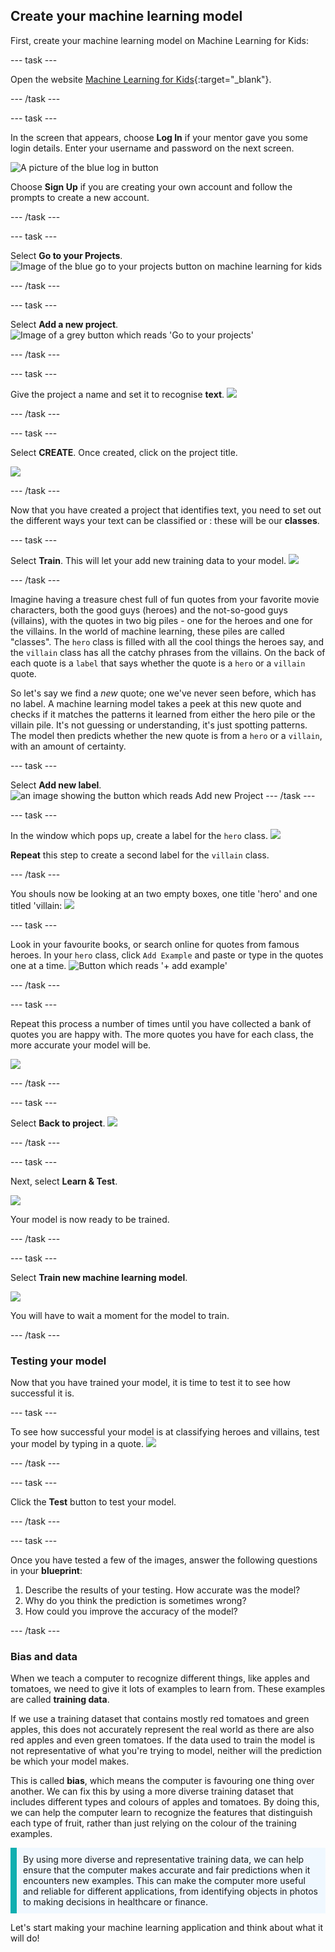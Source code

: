 ## Create your machine learning model

First, create your machine learning model on Machine Learning for Kids:

--- task ---

Open the website [Machine Learning for Kids](https://machinelearningforkids.co.uk/#!/login){:target="_blank"}.

--- /task ---

--- task ---

In the screen that appears, choose **Log In** if your mentor gave you some login details. Enter your username and password on the next screen.

![A picture of the blue log in button](images/singup_login.png)

Choose **Sign Up** if you are creating your own account and follow the prompts to create a new account.

--- /task ---

--- task ---

Select **Go to your Projects**.
![Image of the blue go to your projects button on machine learning for kids](images/go2projects.png)

--- /task ---

--- task ---

Select **Add a new project**.
![Image of a grey button which reads 'Go to your projects'](images/add_new_project.png)

--- /task ---

--- task ---

Give the project a name and set it to recognise **text**.
![](images/name_project.png)

--- /task ---

--- task ---

Select **CREATE**. Once created, click on the project title.

![](images/create_button.png)

--- /task ---


Now that you have created a project that identifies text, you need to set out the different ways your text can be classified or : these will be our **classes**.

--- task ---

Select **Train**. This will let your add new training data to your model.
![](images/train.png)

--- /task ---

Imagine having a treasure chest full of fun quotes from your favorite movie characters, both the good guys (heroes) and the not-so-good guys (villains), with the quotes in two big piles - one for the heroes and one for the villains. In the world of machine learning, these piles are called "classes". The `hero` class is filled with all the cool things the heroes say, and the `villain` class has all the catchy phrases from the villains. On the back of each quote is a `label` that says whether the quote is a `hero` or a `villain` quote. 

So let's say we find a *new* quote; one we've never seen before, which has no label. A machine learning model takes a peek at this new quote and checks if it matches the patterns it learned from either the hero pile or the villain pile. It's not guessing or understanding, it's just spotting patterns. The model then predicts whether the new quote is from a `hero` or a `villain`, with an amount of certainty.

--- task ---

Select **Add new label**. 
![an image showing the button which reads Add new Project](images/add_new_project.png)
--- /task ---

--- task ---

In the window which pops up, create a label for the `hero` class.
![](images/add_hero.png)

**Repeat** this step to create a second label for the `villain` class.

--- /task ---

You shouls now be looking at an two empty boxes, one title 'hero' and one titled 'villain:
![](images/text_model.png)

--- task ---

Look in your favourite books, or search online for quotes from famous heroes. In your `hero` class, click `Add Example` and paste or type in the quotes one at a time. 
![Button which reads '+ add example'](images/add_example.png) 

--- /task ---

--- task ---

Repeat this process a number of times until you have collected a bank of quotes you are happy with. The more quotes you have for each class, the more accurate your model will be.

![](images/villain_class.png)

--- /task ---

--- task ---

Select **Back to project**.
![](images/back_to_project.png)

--- /task ---

--- task ---

Next, select **Learn & Test**.

![](images/learn_test.png)


Your model is now ready to be trained. 

--- /task ---

--- task ---

Select **Train new machine learning model**.

![](images/train_new.png)

You will have to wait a moment for the model to train.

--- /task ---

### Testing your model

Now that you have trained your model, it is time to test it to see how successful it is.  

--- task ---

To see how successful your model is at classifying heroes and villains, test your model by typing in a quote.
![](images/test_text.png)

--- /task ---

--- task ---

Click the **Test** button to test your model.

--- /task ---

--- task ---

Once you have tested a few of the images, answer the following questions in your **blueprint**:

1. Describe the results of your testing. How accurate was the model? 
2. Why do you think the prediction is sometimes  wrong?
3. How could you improve the accuracy of the model?

--- /task ---

### Bias and data

When we teach a computer to recognize different things, like apples and tomatoes, we need to give it lots of examples to learn from. These examples are called **training data**.

If we use a training dataset that contains mostly red tomatoes and green apples, this does not accurately represent the real world as there are also red apples and even green tomatoes. If the data used to train the model is not representative of what you're trying to model, neither will the prediction be which your model makes.

This is called **bias**, which means the computer is favouring one thing over another. We can fix this by using a more diverse training dataset that includes different types and colours of apples and tomatoes. By doing this, we can help the computer learn to recognize the features that distinguish each type of fruit, rather than just relying on the colour of the training examples.

<p style='border-left: solid; border-width:10px; border-color: #0faeb0; background-color: aliceblue; padding: 10px;'>
By using more diverse and representative training data, we can help ensure that the computer makes accurate and fair predictions when it encounters new examples. This can make the computer more useful and reliable for different applications, from identifying objects in photos to making decisions in healthcare or finance.
</p>

Let's start making your machine learning application and think about what it will do!